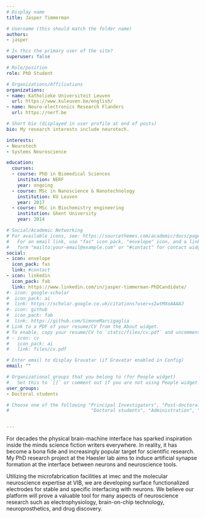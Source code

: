 ```yaml
---
# Display name
title: Jasper Timmerman

# Username (this should match the folder name)
authors:
- jasper

# Is this the primary user of the site?
superuser: false

# Role/position
role: PhD Student

# Organizations/Affiliations
organizations:
- name: Katholieke Universiteit Leuven
  url: https://www.kuleuven.be/english/
- name: Neuro-electronics Research Flanders
  url: https://nerf.be

# Short bio (displayed in user profile at end of posts)
bio: My research interests include neurotech.

interests:
- Neurotech
- Systems Neuroscience

education:
  courses:
  - course: PhD in Biomedical Sciences
    institution: NERF
    year: ongoing
  - course: MSc in Nanoscience & Nanotechnology
    institution: KU Leuven
    year: 2017
  - course: MSc in Biochemistry engineering
    institution: Ghent University
    year: 2014

# Social/Academic Networking
# For available icons, see: https://sourcethemes.com/academic/docs/page-builder/#icons
#   For an email link, use "fas" icon pack, "envelope" icon, and a link in the
#   form "mailto:your-email@example.com" or "#contact" for contact widget.
social:
- icon: envelope
  icon_pack: fas
  link: #contact
- icon: linkedin
  icon_pack: fab
  link: https://www.linkedin.com/in/jasper-timmerman-PhDCandidate/
#- icon: google-scholar
#  icon_pack: ai
#  link: https://scholar.google.co.uk/citations?user=sIwtMXoAAAAJ
#- icon: github
#  icon_pack: fab
#  link: https://github.com/SimoneMarcigaglia
# Link to a PDF of your resume/CV from the About widget.
# To enable, copy your resume/CV to `static/files/cv.pdf` and uncomment the lines below.
# - icon: cv
#   icon_pack: ai
#   link: files/cv.pdf

# Enter email to display Gravatar (if Gravatar enabled in Config)
email: ""

# Organizational groups that you belong to (for People widget)
#   Set this to `[]` or comment out if you are not using People widget.
user_groups:
- Doctoral students

# Choose one of the following "Principal Investigators", "Post-doctoral students",
#                              "Doctoral students", "Administration", "Alumni"


---
```



For decades the physical brain-machine interface has sparked inspiration inside the minds science fiction writers everywhere. In reality, it has become a bona fide and increasingly popular target for scientific research. My PhD research project at the Haesler lab aims to induce artificial synapse formation at the interface between neurons and neuroscience tools.

Utilizing the microfabrication facilities at imec and the molecular neuroscience expertise at VIB, we are developing surface functionalized electrodes for stable and specific interfacing with neurons. We believe our platform will prove a valuable tool for many aspects of neuroscience research such as electrophysiology, brain-on-chip technology, neuroprosthetics, and drug discovery.
